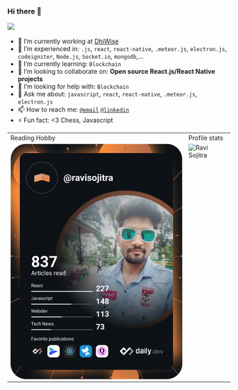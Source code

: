 ### Hi there 👋

![](https://visitor-badge.glitch.me/badge?page_id=ravisojitra.ravisojitra)

- 🏢 I’m currently working at [DhiWise](https://www.dhiwise.com/)
- 🔭 I’m experienced in: `.js`, `react`, `react-native`, `.meteor.js`, `electron.js`, `codeigniter`, `Node.js`, `Socket.io`, `mongodb`,...
- 🌱 I’m currently learning: `Blockchain`
- 👯 I’m looking to collaborate on: **Open source React.js/React Native projects**
- 🤔 I’m looking for help with: `Blockchain`
- 💬 Ask me about: `javascript`, `react`, `react-native`, `.meteor.js`, `electron.js`
- 📫 How to reach me:  [`@email`](mailto:ravisojitra79@gmail.com) [`@linkedin`](https://www.linkedin.com/in/ravisojitra/)
- ⚡ Fun fact: <3 Chess, Javascript

<table>
  <tr>
    <td>Reading Hobby</td>
     <td>Profile stats</td>
  </tr>
  <tr>
    <td valign="top"><a href="https://app.daily.dev/ravisojitra"><img src="https://github.com/ravisojitra/ravisojitra/blob/master/devcard.svg" width="400" alt="ravi's Dev Card"/></a></td>
    <td valign="top"><img src="https://github-readme-stats.vercel.app/api?username=ravisojitra&show_icons=true&theme=gotham" alt="Ravi Sojitra" /></td>
  </tr>
 </table>


 

